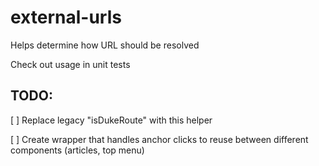 # external-urls

Helps determine how URL should be resolved

Check out usage in unit tests

## TODO:

[ ] Replace legacy "isDukeRoute" with this helper

[ ] Create wrapper that handles anchor clicks to reuse between different components (articles, top menu)
